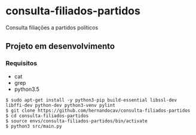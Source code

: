 # consulta-filiados-partidos
Consulta filiações a partidos políticos

## Projeto em desenvolvimento

### Requisitos

* cat
* grep
* python3.5

```
$ sudo apt-get install -y python3-pip build-essential libssl-dev libffi-dev python-dev python3-venv pylint
$ git clone https://github.com/hernandocav/consulta-filiados-partidos
$ cd consulta-filiados-partidos
$ source envs/consulta-filiados-partidos/bin/activate
$ python3 src/main.py
```
